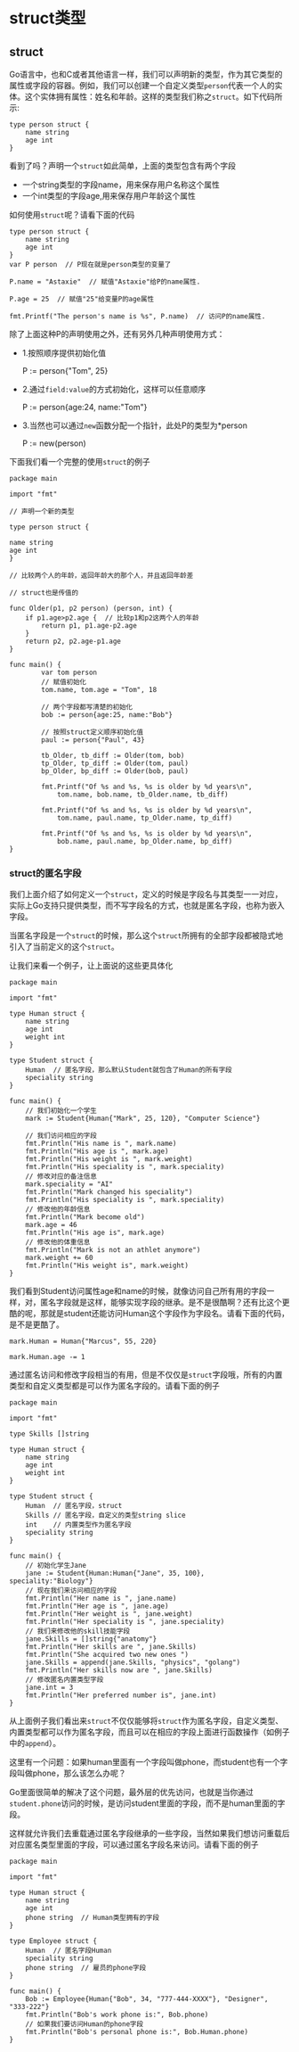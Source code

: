 # struct类型
## struct
Go语言中，也和C或者其他语言一样，我们可以声明新的类型，作为其它类型的属性或字段的容器。例如，我们可以创建一个自定义类型`person`代表一个人的实体。这个实体拥有属性：姓名和年龄。这样的类型我们称之`struct`。如下代码所示:

	type person struct {
	    name string
	    age int
	}

看到了吗？声明一个`struct`如此简单，上面的类型包含有两个字段
- 一个string类型的字段name，用来保存用户名称这个属性
- 一个int类型的字段age,用来保存用户年龄这个属性

如何使用`struct`呢？请看下面的代码

	type person struct {
	    name string
	    age int
	}
	var P person  // P现在就是person类型的变量了
	
	P.name = "Astaxie"  // 赋值"Astaxie"给P的name属性.
	
	P.age = 25  // 赋值"25"给变量P的age属性
	
	fmt.Printf("The person's name is %s", P.name)  // 访问P的name属性.
	

除了上面这种P的声明使用之外，还有另外几种声明使用方式：

- 1.按照顺序提供初始化值

  P := person{"Tom", 25}

- 2.通过`field:value`的方式初始化，这样可以任意顺序

  P := person{age:24, name:"Tom"}

- 3.当然也可以通过`new`函数分配一个指针，此处P的类型为*person

  P := new(person)

下面我们看一个完整的使用`struct`的例子

	package main
	
	import "fmt"
	
	// 声明一个新的类型
	
	type person struct {
	
	name string
	age int
	}
	
	// 比较两个人的年龄，返回年龄大的那个人，并且返回年龄差
	
	// struct也是传值的
	
	func Older(p1, p2 person) (person, int) {
	    if p1.age>p2.age {  // 比较p1和p2这两个人的年龄
	        return p1, p1.age-p2.age
	    }
	    return p2, p2.age-p1.age
	}
	
	func main() {
			var tom person
			// 赋值初始化
	        tom.name, tom.age = "Tom", 18
	
	        // 两个字段都写清楚的初始化
	        bob := person{age:25, name:"Bob"}
	
	        // 按照struct定义顺序初始化值
	        paul := person{"Paul", 43}
	
	        tb_Older, tb_diff := Older(tom, bob)
	        tp_Older, tp_diff := Older(tom, paul)
	        bp_Older, bp_diff := Older(bob, paul)
	
	        fmt.Printf("Of %s and %s, %s is older by %d years\n",
	            tom.name, bob.name, tb_Older.name, tb_diff)
	
	        fmt.Printf("Of %s and %s, %s is older by %d years\n",
	            tom.name, paul.name, tp_Older.name, tp_diff)
	
	        fmt.Printf("Of %s and %s, %s is older by %d years\n",
	            bob.name, paul.name, bp_Older.name, bp_diff)
	}

### struct的匿名字段
我们上面介绍了如何定义一个`struct`，定义的时候是字段名与其类型一一对应，实际上Go支持只提供类型，而不写字段名的方式，也就是匿名字段，也称为嵌入字段。

当匿名字段是一个`struct`的时候，那么这个`struct`所拥有的全部字段都被隐式地引入了当前定义的这个`struct`。

让我们来看一个例子，让上面说的这些更具体化

	package main
	
	import "fmt"
	
	type Human struct {
	    name string
	    age int
	    weight int
	}
	
	type Student struct {
	    Human  // 匿名字段，那么默认Student就包含了Human的所有字段
	    speciality string
	}
	
	func main() {
	    // 我们初始化一个学生
	    mark := Student{Human{"Mark", 25, 120}, "Computer Science"}
	
	    // 我们访问相应的字段
	    fmt.Println("His name is ", mark.name)
	    fmt.Println("His age is ", mark.age)
	    fmt.Println("His weight is ", mark.weight)
	    fmt.Println("His speciality is ", mark.speciality)
	    // 修改对应的备注信息
	    mark.speciality = "AI"
	    fmt.Println("Mark changed his speciality")
	    fmt.Println("His speciality is ", mark.speciality)
	    // 修改他的年龄信息
	    fmt.Println("Mark become old")
	    mark.age = 46
	    fmt.Println("His age is", mark.age)
	    // 修改他的体重信息
	    fmt.Println("Mark is not an athlet anymore")
	    mark.weight += 60
	    fmt.Println("His weight is", mark.weight)
	}


我们看到Student访问属性age和name的时候，就像访问自己所有用的字段一样，对，匿名字段就是这样，能够实现字段的继承。是不是很酷啊？还有比这个更酷的呢，那就是student还能访问Human这个字段作为字段名。请看下面的代码，是不是更酷了。

```
mark.Human = Human{"Marcus", 55, 220}

mark.Human.age -= 1
```


通过匿名访问和修改字段相当的有用，但是不仅仅是`struct`字段哦，所有的内置类型和自定义类型都是可以作为匿名字段的。请看下面的例子

```
package main

import "fmt"

type Skills []string

type Human struct {
    name string
    age int
    weight int
}

type Student struct {
    Human  // 匿名字段，struct
    Skills // 匿名字段，自定义的类型string slice
    int    // 内置类型作为匿名字段
    speciality string
}

func main() {
    // 初始化学生Jane
    jane := Student{Human:Human{"Jane", 35, 100}, speciality:"Biology"}
    // 现在我们来访问相应的字段
    fmt.Println("Her name is ", jane.name)
    fmt.Println("Her age is ", jane.age)
    fmt.Println("Her weight is ", jane.weight)
    fmt.Println("Her speciality is ", jane.speciality)
    // 我们来修改他的skill技能字段
    jane.Skills = []string{"anatomy"}
    fmt.Println("Her skills are ", jane.Skills)
    fmt.Println("She acquired two new ones ")
    jane.Skills = append(jane.Skills, "physics", "golang")
    fmt.Println("Her skills now are ", jane.Skills)
    // 修改匿名内置类型字段
    jane.int = 3
    fmt.Println("Her preferred number is", jane.int)
}
```


从上面例子我们看出来`struct`不仅仅能够将`struct`作为匿名字段，自定义类型、内置类型都可以作为匿名字段，而且可以在相应的字段上面进行函数操作（如例子中的`append`）。

这里有一个问题：如果human里面有一个字段叫做phone，而student也有一个字段叫做phone，那么该怎么办呢？

Go里面很简单的解决了这个问题，最外层的优先访问，也就是当你通过`student.phone`访问的时候，是访问student里面的字段，而不是human里面的字段。

这样就允许我们去重载通过匿名字段继承的一些字段，当然如果我们想访问重载后对应匿名类型里面的字段，可以通过匿名字段名来访问。请看下面的例子

	package main
	
	import "fmt"
	
	type Human struct {
	    name string
	    age int
	    phone string  // Human类型拥有的字段
	}
	
	type Employee struct {
	    Human  // 匿名字段Human
	    speciality string
	    phone string  // 雇员的phone字段
	}
	
	func main() {
	    Bob := Employee{Human{"Bob", 34, "777-444-XXXX"}, "Designer", "333-222"}
	    fmt.Println("Bob's work phone is:", Bob.phone)
	    // 如果我们要访问Human的phone字段
	    fmt.Println("Bob's personal phone is:", Bob.Human.phone)
	}